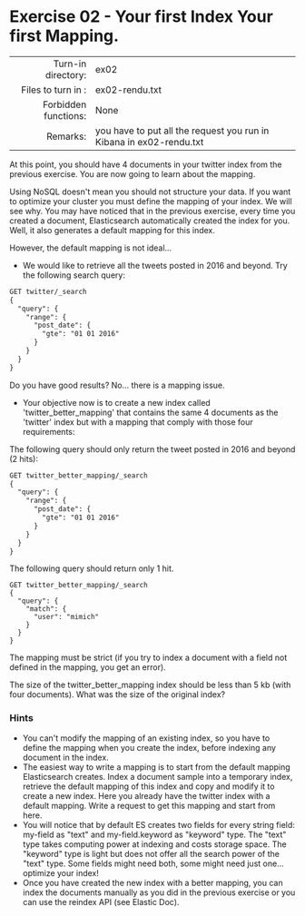 # Exercise 02 - Your first Index Your first Mapping.

|                         |                    |
| -----------------------:| ------------------ |
|   Turn-in directory:    |  ex02              |
|   Files to turn in :    |  ex02-rendu.txt    |
|   Forbidden functions:  |  None              |
|   Remarks:              |  you have to put all the request you run in Kibana in ex02-rendu.txt |


At this point, you should have 4 documents in your twitter index from the previous exercise. You are now going to learn about the mapping.

Using NoSQL doesn't mean you should not structure your data. If you want to optimize your cluster you must define the mapping of your index. We will see why. You may have noticed that in the previous exercise, every time you created a document, Elasticsearch automatically created the index for you. Well, it also generates a default mapping for this index.  

However, the default mapping is not ideal...

- We would like to retrieve all the tweets posted in 2016 and beyond. Try the following search query:

```txt
GET twitter/_search
{
  "query": {
    "range": {
      "post_date": {
        "gte": "01 01 2016"
      }
    }
  }
}
```

Do you have good results? No... there is a mapping issue.

- Your objective now is to create a new index called 'twitter_better_mapping' that contains the same 4 documents as the 'twitter' index but with a mapping that comply with those four requirements:  

The following query should only return the tweet posted in 2016 and beyond (2 hits):

```txt
GET twitter_better_mapping/_search
{
  "query": {
    "range": {
      "post_date": {
        "gte": "01 01 2016"
      }
    }
  }
}
```

The following query should return only 1 hit.

```
GET twitter_better_mapping/_search
{
  "query": {
    "match": {
      "user": "mimich"
    }
  }
}
```

The mapping must be strict (if you try to index a document with a field not defined in the mapping, you get an error).

The size of the twitter_better_mapping index should be less than 5 kb (with four documents). What was the size of the original index?

### Hints

- You can't modify the mapping of an existing index, so you have to define the mapping when you create the index, before indexing any document in the index.  
- The easiest way to write a mapping is to start from the default mapping Elasticsearch creates. Index a document sample into a temporary index, retrieve the default mapping of this index and copy and modify it to create a new index. Here you already have the twitter index with a default mapping. Write a request to get this mapping and start from here.  
- You will notice that by default ES creates two fields for every string field: my-field as "text" and my-field.keyword as "keyword" type. The "text" type takes computing power at indexing and costs storage space. The "keyword" type is light but does not offer all the search power of the "text" type. Some fields might need both, some might need just one... optimize your index!  
- Once you have created the new index with a better mapping, you can index the documents manually as you did in the previous exercise or you can use the reindex API (see Elastic Doc).
